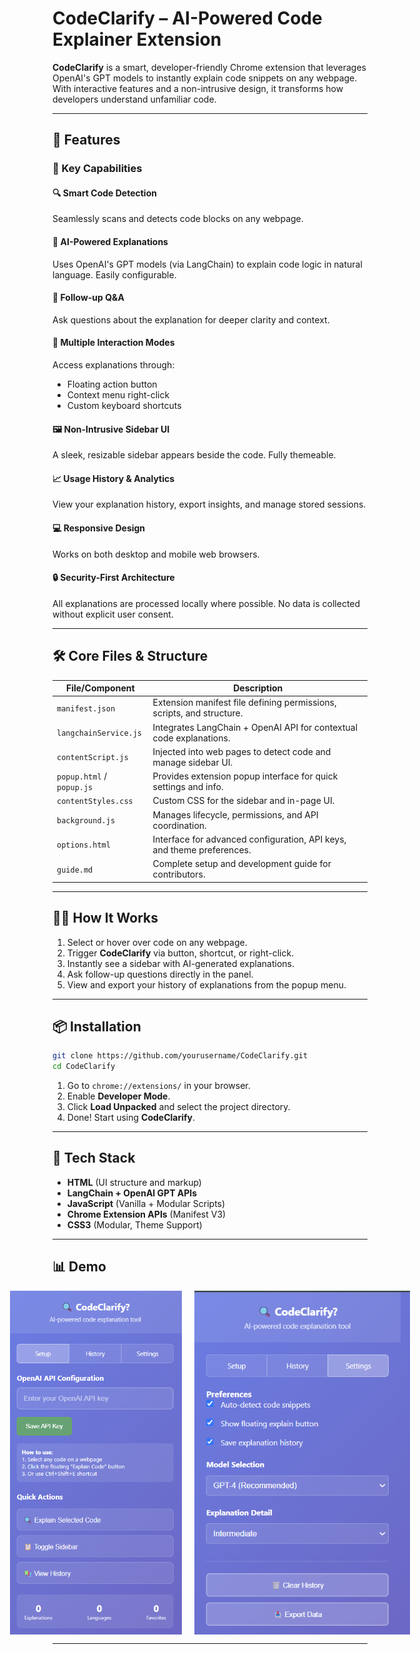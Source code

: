 # CodeClarify – AI-Powered Code Explainer Extension

**CodeClarify** is a smart, developer-friendly Chrome extension that leverages OpenAI's GPT models to instantly explain code snippets on any webpage. With interactive features and a non-intrusive design, it transforms how developers understand unfamiliar code.

---

## 🚀 Features

### 🎯 Key Capabilities

#### 🔍 Smart Code Detection

Seamlessly scans and detects code blocks on any webpage.

#### 🤖 AI-Powered Explanations

Uses OpenAI's GPT models (via LangChain) to explain code logic in natural language. Easily configurable.

#### 🧠 Follow-up Q&A

Ask questions about the explanation for deeper clarity and context.

#### 🧩 Multiple Interaction Modes

Access explanations through:

- Floating action button
- Context menu right-click
- Custom keyboard shortcuts

#### 🖼️ Non-Intrusive Sidebar UI

A sleek, resizable sidebar appears beside the code. Fully themeable.

#### 📈 Usage History & Analytics

View your explanation history, export insights, and manage stored sessions.

#### 💻 Responsive Design

Works on both desktop and mobile web browsers.

#### 🔒 Security-First Architecture

All explanations are processed locally where possible. No data is collected without explicit user consent.

---

## 🛠️ Core Files & Structure

| File/Component            | Description                                                            |
| ------------------------- | ---------------------------------------------------------------------- |
| `manifest.json`           | Extension manifest file defining permissions, scripts, and structure.  |
| `langchainService.js`     | Integrates LangChain + OpenAI API for contextual code explanations.    |
| `contentScript.js`        | Injected into web pages to detect code and manage sidebar UI.          |
| `popup.html` / `popup.js` | Provides extension popup interface for quick settings and info.        |
| `contentStyles.css`       | Custom CSS for the sidebar and in-page UI.                             |
| `background.js`           | Manages lifecycle, permissions, and API coordination.                  |
| `options.html`            | Interface for advanced configuration, API keys, and theme preferences. |
| `guide.md`                | Complete setup and development guide for contributors.                 |

---

## 🧑‍💻 How It Works

1. Select or hover over code on any webpage.
2. Trigger **CodeClarify** via button, shortcut, or right-click.
3. Instantly see a sidebar with AI-generated explanations.
4. Ask follow-up questions directly in the panel.
5. View and export your history of explanations from the popup menu.

---

## 📦 Installation

```bash
git clone https://github.com/yourusername/CodeClarify.git
cd CodeClarify
```

1. Go to `chrome://extensions/` in your browser.
2. Enable **Developer Mode**.
3. Click **Load Unpacked** and select the project directory.
4. Done! Start using **CodeClarify**.

---

## 🧩 Tech Stack

- **HTML** (UI structure and markup)  
- **LangChain + OpenAI GPT APIs**  
- **JavaScript** (Vanilla + Modular Scripts)  
- **Chrome Extension APIs** (Manifest V3)  
- **CSS3** (Modular, Theme Support)  
---

## 📊 Demo

<div align="center" style="display: flex; justify-content: center; gap: 20px;">
  <img src="assets/demo1.png" width="350" height="550" alt="Demo 1"/>
  <img src="assets/demo2.png" width="400" height="550" alt="Demo 2"/>
</div>


---

